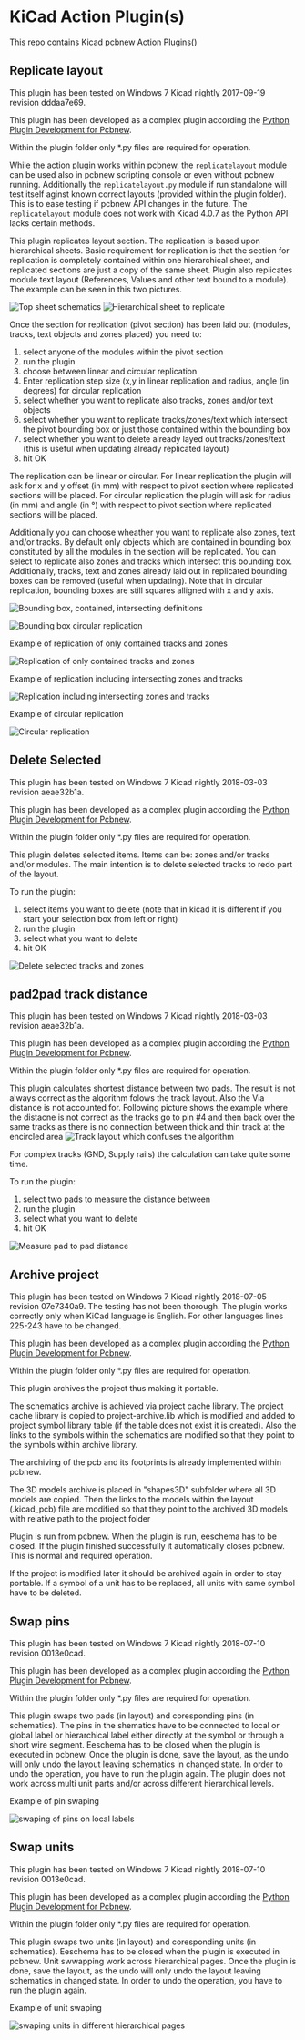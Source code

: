 # KiCad Action Plugin(s)


This repo contains Kicad pcbnew Action Plugins()

## Replicate layout

This plugin has been tested on Windows 7 Kicad nightly 2017-09-19 revision dddaa7e69.

This plugin has been developed as a complex plugin according the [Python Plugin Development for Pcbnew](https://github.com/KiCad/kicad-source-mirror/blob/master/Documentation/development/pcbnew-plugins.md).

Within the plugin folder only *.py files are required for operation.

While the action plugin works within pcbnew, the `replicatelayout` module can be used also in pcbnew scripting console or even without pcbnew running. Additionally the `replicatelayout.py` module if run standalone will test itself aginst known correct layouts (provided within the plugin folder). This is to ease testing if pcbnew API changes in the future. The `replicatelayout` module does not work with Kicad 4.0.7 as the Python API lacks certain methods.

This plugin replicates layout section. The replication is based upon hierarchical sheets.
Basic requirement for replication is that the section for replication is completely contained within one hierarchical sheet, and replicated sections are just a copy of the same sheet. Plugin also replicates module text layout (References, Values and other text bound to a module). The example can be seen in this two pictures.

![Top sheet schematics](https://raw.githubusercontent.com/MitjaNemec/Kicad_action_plugins/master/screenshots/Replicate_layout_0.png)
![Hierarchical sheet to replicate](https://raw.githubusercontent.com/MitjaNemec/Kicad_action_plugins/master/screenshots/Replicate_layout_1.png)

Once the section for replication (pivot section) has been laid out (modules, tracks, text objects and zones placed) you need to:
1. select anyone of the modules within the pivot section
2. run the plugin
3. choose between linear and circular replication
4. Enter replication step size (x,y in linear replication and radius, angle (in degrees) for circular replication
5. select whether you want to replicate also tracks, zones and/or text objects
6. select whether you want to replicate tracks/zones/text which intersect the pivot bounding box or just those contained within the bounding box
7. select whether you want to delete already layed out tracks/zones/text (this is useful when updating already replicated layout)
8. hit OK

The replication can be linear or circular. For linear replication the plugin will ask for x and y offset (in mm) with respect to pivot section where replicated sections will be placed. For circular replication the plugin will ask for radius (in mm) and angle (in °) with respect to pivot section where replicated sections will be placed.

Additionally you can choose wheather you want to replicate also zones, text and/or tracks. By default only objects which are contained in bounding box constituted by all the modules in the section will be replicated. You can select to replicate also zones and tracks which intersect this bounding box. Additionally, tracks, text and zones already laid out in replicated bounding boxes can be removed (useful when updating). Note that in circular replication, bounding boxes are still squares alligned with x and y axis.

![Bounding box, contained, intersecting definitions](https://raw.githubusercontent.com/MitjaNemec/Kicad_action_plugins/master/screenshots/Replicate_layout_2.png)

![Bounding box circular replication](https://raw.githubusercontent.com/MitjaNemec/Kicad_action_plugins/master/screenshots/Replicate_layout_2circular.png)

Example of replication of only contained tracks and zones

![Replication of only contained tracks and zones](https://raw.githubusercontent.com/MitjaNemec/Kicad_action_plugins/master/screenshots/Contained.gif)

Example of replication including intersecting zones and tracks

![Replication including intersecting zones and tracks](https://raw.githubusercontent.com/MitjaNemec/Kicad_action_plugins/master/screenshots/Intersecting.gif)

Example of circular replication

![Circular replication](https://raw.githubusercontent.com/MitjaNemec/Kicad_action_plugins/master/screenshots/Circular_replication.gif)

## Delete Selected

This plugin has been tested on Windows 7 Kicad nightly 2018-03-03 revision aeae32b1a.

This plugin has been developed as a complex plugin according the [Python Plugin Development for Pcbnew](https://github.com/KiCad/kicad-source-mirror/blob/master/Documentation/development/pcbnew-plugins.md).

Within the plugin folder only *.py files are required for operation.

This plugin deletes selected items. Items can be: zones and/or tracks and/or modules. The main intention is to delete selected tracks to redo part of the layout.

To run the plugin:
1. select items you want to delete (note that in kicad it is different if you start your selection box from left or right)
2. run the plugin
3. select what you want to delete
4. hit OK

![Delete selected tracks and zones](https://raw.githubusercontent.com/MitjaNemec/Kicad_action_plugins/master/screenshots/Delete_selected_anim.gif)

## pad2pad track distance

This plugin has been tested on Windows 7 Kicad nightly 2018-03-03 revision aeae32b1a.

This plugin has been developed as a complex plugin according the [Python Plugin Development for Pcbnew](https://github.com/KiCad/kicad-source-mirror/blob/master/Documentation/development/pcbnew-plugins.md).

Within the plugin folder only *.py files are required for operation.

This plugin calculates shortest distance between two pads. The result is not always correct as the algorithm folows the track layout. Also the Via distance is not accounted for. Following picture shows the example where the distacne is not correct as the tracks go to pin #4 and then back over the same tracks as there is no connection between thick and thin track at the encircled area
![Track layout which confuses the algorithm](https://raw.githubusercontent.com/MitjaNemec/Kicad_action_plugins/master/screenshots/Distance_example.gif)

For complex tracks (GND, Supply rails) the calculation can take quite some time.

To run the plugin:
1. select two pads to measure the distance between
2. run the plugin
3. select what you want to delete
4. hit OK

![Measure pad to pad distance](https://raw.githubusercontent.com/MitjaNemec/Kicad_action_plugins/master/screenshots/pad2pad_animation.gif)

## Archive project

This plugin has been tested on Windows 7 Kicad nightly 2018-07-05 revision 07e7340a9. The testing has not been thorough. The plugin works correctly only when KiCad language is English. For other languages lines 225-243 have to be changed.

This plugin has been developed as a complex plugin according the [Python Plugin Development for Pcbnew](https://github.com/KiCad/kicad-source-mirror/blob/master/Documentation/development/pcbnew-plugins.md).

Within the plugin folder only *.py files are required for operation.

This plugin archives the project thus making it portable.

The schematics archive is achieved via project cache library. The project cache library is copied to project-archive.lib which is modified and added to project symbol library table (if the table does not exist it is created). Also the links to the symbols within the schematics are modified so that they point to the symbols within archive library.

The archiving of the pcb and its footprints is already implemented within pcbnew.

The 3D models archive is placed in "shapes3D" subfolder where all 3D models are copied.
Then the links to the models within the layout (.kicad_pcb) file are modified so that they point to the archived 3D models with relative path to the project folder

Plugin is run from pcbnew. When the plugin is run, eeschema has to be closed. If the plugin finished successfully it automatically closes pcbnew. This is normal and required operation.

If the project is modified later it should be archived again in order to stay portable. If a symbol of a unit has to be replaced, all units with same symbol have to be deleted.

## Swap pins

This plugin has been tested on Windows 7 Kicad nightly 2018-07-10 revision 0013e0cad.

This plugin has been developed as a complex plugin according the [Python Plugin Development for Pcbnew](https://github.com/KiCad/kicad-source-mirror/blob/master/Documentation/development/pcbnew-plugins.md).

Within the plugin folder only *.py files are required for operation.

This plugin swaps two pads (in layout) and coresponding pins (in schematics). The pins in the shematics have to be connected to local or global label or hierarchical label either directly at the symbol or through a short wire segment. Eeschema has to be closed when the plugin is executed in pcbnew.
Once the plugin is done, save the layout, as the undo will only undo the layout leaving schematics in changed state. In order to undo the operation, you have to run the plugin again. The plugin does not work across multi unit parts and/or across different hierarchical levels.

Example of pin swaping

![swaping of pins on local labels](https://raw.githubusercontent.com/MitjaNemec/Kicad_action_plugins/master/screenshots/Swap_pins_animation.gif)

## Swap units

This plugin has been tested on Windows 7 Kicad nightly 2018-07-10 revision 0013e0cad.

This plugin has been developed as a complex plugin according the [Python Plugin Development for Pcbnew](https://github.com/KiCad/kicad-source-mirror/blob/master/Documentation/development/pcbnew-plugins.md).

Within the plugin folder only *.py files are required for operation.

This plugin swaps two units (in layout) and coresponding units (in schematics). Eeschema has to be closed when the plugin is executed in pcbnew. Unit swwapping work across hierarchical pages. Once the plugin is done, save the layout, as the undo will only undo the layout leaving schematics in changed state. In order to undo the operation, you have to run the plugin again.

Example of unit swaping

![swaping units in different hierarchical pages](https://raw.githubusercontent.com/MitjaNemec/Kicad_action_plugins/master/screenshots/Swap_units_animation.gif)
